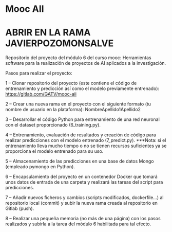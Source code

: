 # Mooc AII

# ABRIR EN LA RAMA JAVIERPOZOMONSALVE

Repositorio del proyecto del módulo 6 del curso mooc: Herramientas software para la realización de
proyectos de AI aplicados a la investigación.

Pasos para realizar el proyecto:

1 – Clonar repositorio del proyecto (este contiene el código de entrenamiento y predicción así como el modelo previamente entrenado): https://gitlab.com/GATV/mooc-aii

2 – Crear una nueva rama en el proyecto con el siguiente formato (tu nombre de usuario en la plataforma): NombreApellido1Apellido2

3 – Desarrollar el código Python para entrenamiento de una red neuronal con el dataset proporcionado (6_training.py).

4 – Entrenamiento, evaluación de resultados y creación de código para realizar predicciones con el modelo entrenado (7_predict.py). ***Nota: si el entrenamiento lleva mucho tiempo o no se tienen recursos suficientes ya se proporciona el modelo entrenado para su uso.

5 – Almacenamiento de las predicciones en una base de datos Mongo (empleado pymongo en Python).

6 – Encapsulamiento del proyecto en un contenedor Docker que tomará unos datos de entrada de una carpeta y realizará las tareas del script para predicciones.

7 – Añadir nuevos ficheros y cambios (scripts modificados, dockerfile...) al repositorio local (commit) y subir la nueva rama creada al repositorio en Gitlab (push). 

8 – Realizar una pequeña memoria (no más de una página) con los pasos realizados y subirla a la tarea del módulo 6 habilitada para tal efecto.
